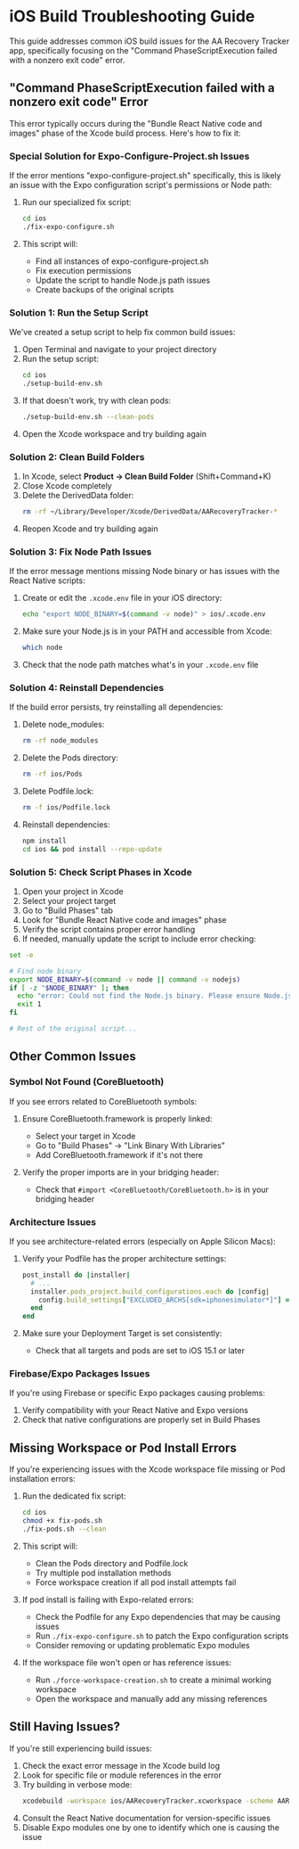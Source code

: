 # iOS Build Troubleshooting Guide

This guide addresses common iOS build issues for the AA Recovery Tracker app, specifically focusing on the "Command PhaseScriptExecution failed with a nonzero exit code" error.

## "Command PhaseScriptExecution failed with a nonzero exit code" Error

This error typically occurs during the "Bundle React Native code and images" phase of the Xcode build process. Here's how to fix it:

### Special Solution for Expo-Configure-Project.sh Issues

If the error mentions "expo-configure-project.sh" specifically, this is likely an issue with the Expo configuration script's permissions or Node path:

1. Run our specialized fix script:
   ```bash
   cd ios
   ./fix-expo-configure.sh
   ```

2. This script will:
   - Find all instances of expo-configure-project.sh
   - Fix execution permissions
   - Update the script to handle Node.js path issues
   - Create backups of the original scripts

### Solution 1: Run the Setup Script

We've created a setup script to help fix common build issues:

1. Open Terminal and navigate to your project directory
2. Run the setup script:
   ```bash
   cd ios
   ./setup-build-env.sh
   ```
3. If that doesn't work, try with clean pods:
   ```bash
   ./setup-build-env.sh --clean-pods
   ```
4. Open the Xcode workspace and try building again

### Solution 2: Clean Build Folders

1. In Xcode, select **Product → Clean Build Folder** (Shift+Command+K)
2. Close Xcode completely
3. Delete the DerivedData folder:
   ```bash
   rm -rf ~/Library/Developer/Xcode/DerivedData/AARecoveryTracker-*
   ```
4. Reopen Xcode and try building again

### Solution 3: Fix Node Path Issues

If the error message mentions missing Node binary or has issues with the React Native scripts:

1. Create or edit the `.xcode.env` file in your iOS directory:
   ```bash
   echo "export NODE_BINARY=$(command -v node)" > ios/.xcode.env
   ```
2. Make sure your Node.js is in your PATH and accessible from Xcode:
   ```bash
   which node
   ```
3. Check that the node path matches what's in your `.xcode.env` file

### Solution 4: Reinstall Dependencies

If the build error persists, try reinstalling all dependencies:

1. Delete node_modules:
   ```bash
   rm -rf node_modules
   ```
2. Delete the Pods directory:
   ```bash
   rm -rf ios/Pods
   ```
3. Delete Podfile.lock:
   ```bash
   rm -f ios/Podfile.lock
   ```
4. Reinstall dependencies:
   ```bash
   npm install
   cd ios && pod install --repo-update
   ```

### Solution 5: Check Script Phases in Xcode

1. Open your project in Xcode
2. Select your project target
3. Go to "Build Phases" tab
4. Look for "Bundle React Native code and images" phase
5. Verify the script contains proper error handling 
6. If needed, manually update the script to include error checking:

```bash
set -e

# Find node binary
export NODE_BINARY=$(command -v node || command -v nodejs)
if [ -z "$NODE_BINARY" ]; then
  echo "error: Could not find the Node.js binary. Please ensure Node.js is installed."
  exit 1
fi

# Rest of the original script...
```

## Other Common Issues

### Symbol Not Found (CoreBluetooth)

If you see errors related to CoreBluetooth symbols:

1. Ensure CoreBluetooth.framework is properly linked:
   - Select your target in Xcode
   - Go to "Build Phases" → "Link Binary With Libraries"
   - Add CoreBluetooth.framework if it's not there

2. Verify the proper imports are in your bridging header:
   - Check that `#import <CoreBluetooth/CoreBluetooth.h>` is in your bridging header

### Architecture Issues

If you see architecture-related errors (especially on Apple Silicon Macs):

1. Verify your Podfile has the proper architecture settings:
   ```ruby
   post_install do |installer|
     # ...
     installer.pods_project.build_configurations.each do |config|
       config.build_settings["EXCLUDED_ARCHS[sdk=iphonesimulator*]"] = "arm64"
     end
   end
   ```

2. Make sure your Deployment Target is set consistently:
   - Check that all targets and pods are set to iOS 15.1 or later

### Firebase/Expo Packages Issues

If you're using Firebase or specific Expo packages causing problems:

1. Verify compatibility with your React Native and Expo versions
2. Check that native configurations are properly set in Build Phases

## Missing Workspace or Pod Install Errors

If you're experiencing issues with the Xcode workspace file missing or Pod installation errors:

1. Run the dedicated fix script:
   ```bash
   cd ios
   chmod +x fix-pods.sh
   ./fix-pods.sh --clean
   ```

2. This script will:
   - Clean the Pods directory and Podfile.lock
   - Try multiple pod installation methods
   - Force workspace creation if all pod install attempts fail

3. If pod install is failing with Expo-related errors:
   - Check the Podfile for any Expo dependencies that may be causing issues
   - Run `./fix-expo-configure.sh` to patch the Expo configuration scripts
   - Consider removing or updating problematic Expo modules

4. If the workspace file won't open or has reference issues:
   - Run `./force-workspace-creation.sh` to create a minimal working workspace
   - Open the workspace and manually add any missing references

## Still Having Issues?

If you're still experiencing build issues:

1. Check the exact error message in the Xcode build log
2. Look for specific file or module references in the error
3. Try building in verbose mode: 
   ```bash
   xcodebuild -workspace ios/AARecoveryTracker.xcworkspace -scheme AARecoveryTracker -configuration Debug -destination 'platform=iOS Simulator,name=iPhone 14' | xcpretty
   ```
4. Consult the React Native documentation for version-specific issues
5. Disable Expo modules one by one to identify which one is causing the issue